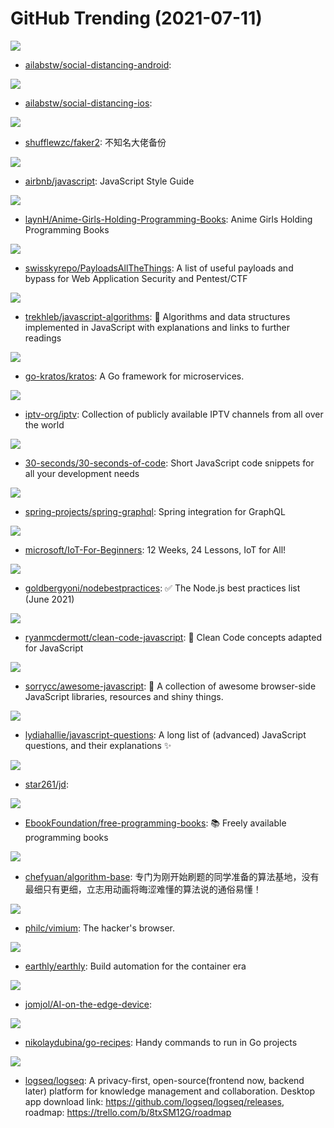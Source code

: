 # GitHub Trending (2021-07-11)

![](https://img.shields.io/badge/Kotlin-New%20108-green?style=flat-square&logo=appveyor)
- [ailabstw/social-distancing-android](https://github.com/ailabstw/social-distancing-android): 

![](https://img.shields.io/badge/Swift-New%2080-green?style=flat-square&logo=appveyor)
- [ailabstw/social-distancing-ios](https://github.com/ailabstw/social-distancing-ios): 

![](https://img.shields.io/badge/JavaScript-New%2050-green?style=flat-square&logo=appveyor)
- [shufflewzc/faker2](https://github.com/shufflewzc/faker2): 不知名大佬备份

![](https://img.shields.io/badge/JavaScript-New%20239-green?style=flat-square&logo=appveyor)
- [airbnb/javascript](https://github.com/airbnb/javascript): JavaScript Style Guide

![](https://img.shields.io/badge/none-New%20395-green?style=flat-square&logo=appveyor)
- [laynH/Anime-Girls-Holding-Programming-Books](https://github.com/laynH/Anime-Girls-Holding-Programming-Books): Anime Girls Holding Programming Books

![](https://img.shields.io/badge/Python-New%20630-green?style=flat-square&logo=appveyor)
- [swisskyrepo/PayloadsAllTheThings](https://github.com/swisskyrepo/PayloadsAllTheThings): A list of useful payloads and bypass for Web Application Security and Pentest/CTF

![](https://img.shields.io/badge/JavaScript-New%20310-green?style=flat-square&logo=appveyor)
- [trekhleb/javascript-algorithms](https://github.com/trekhleb/javascript-algorithms): 📝 Algorithms and data structures implemented in JavaScript with explanations and links to further readings

![](https://img.shields.io/badge/Go-New%2042-green?style=flat-square&logo=appveyor)
- [go-kratos/kratos](https://github.com/go-kratos/kratos): A Go framework for microservices.

![](https://img.shields.io/badge/JavaScript-New%2098-green?style=flat-square&logo=appveyor)
- [iptv-org/iptv](https://github.com/iptv-org/iptv): Collection of publicly available IPTV channels from all over the world

![](https://img.shields.io/badge/JavaScript-New%20197-green?style=flat-square&logo=appveyor)
- [30-seconds/30-seconds-of-code](https://github.com/30-seconds/30-seconds-of-code): Short JavaScript code snippets for all your development needs

![](https://img.shields.io/badge/Java-New%20111-green?style=flat-square&logo=appveyor)
- [spring-projects/spring-graphql](https://github.com/spring-projects/spring-graphql): Spring integration for GraphQL

![](https://img.shields.io/badge/C%2B%2B-New%20541-green?style=flat-square&logo=appveyor)
- [microsoft/IoT-For-Beginners](https://github.com/microsoft/IoT-For-Beginners): 12 Weeks, 24 Lessons, IoT for All!

![](https://img.shields.io/badge/JavaScript-New%20377-green?style=flat-square&logo=appveyor)
- [goldbergyoni/nodebestpractices](https://github.com/goldbergyoni/nodebestpractices): ✅ The Node.js best practices list (June 2021)

![](https://img.shields.io/badge/JavaScript-New%20201-green?style=flat-square&logo=appveyor)
- [ryanmcdermott/clean-code-javascript](https://github.com/ryanmcdermott/clean-code-javascript): 🛁 Clean Code concepts adapted for JavaScript

![](https://img.shields.io/badge/none-New%20347-green?style=flat-square&logo=appveyor)
- [sorrycc/awesome-javascript](https://github.com/sorrycc/awesome-javascript): 🐢 A collection of awesome browser-side JavaScript libraries, resources and shiny things.

![](https://img.shields.io/badge/none-New%20220-green?style=flat-square&logo=appveyor)
- [lydiahallie/javascript-questions](https://github.com/lydiahallie/javascript-questions): A long list of (advanced) JavaScript questions, and their explanations ✨

![](https://img.shields.io/badge/JavaScript-New%2032-green?style=flat-square&logo=appveyor)
- [star261/jd](https://github.com/star261/jd): 

![](https://img.shields.io/badge/none-New%20543-green?style=flat-square&logo=appveyor)
- [EbookFoundation/free-programming-books](https://github.com/EbookFoundation/free-programming-books): 📚 Freely available programming books

![](https://img.shields.io/badge/Java-New%20235-green?style=flat-square&logo=appveyor)
- [chefyuan/algorithm-base](https://github.com/chefyuan/algorithm-base): 专门为刚开始刷题的同学准备的算法基地，没有最细只有更细，立志用动画将晦涩难懂的算法说的通俗易懂！

![](https://img.shields.io/badge/JavaScript-New%2087-green?style=flat-square&logo=appveyor)
- [philc/vimium](https://github.com/philc/vimium): The hacker's browser.

![](https://img.shields.io/badge/Go-New%20222-green?style=flat-square&logo=appveyor)
- [earthly/earthly](https://github.com/earthly/earthly): Build automation for the container era

![](https://img.shields.io/badge/C%2B%2B-New%2042-green?style=flat-square&logo=appveyor)
- [jomjol/AI-on-the-edge-device](https://github.com/jomjol/AI-on-the-edge-device): 

![](https://img.shields.io/badge/none-New%20122-green?style=flat-square&logo=appveyor)
- [nikolaydubina/go-recipes](https://github.com/nikolaydubina/go-recipes): Handy commands to run in Go projects

![](https://img.shields.io/badge/Clojure-New%2028-green?style=flat-square&logo=appveyor)
- [logseq/logseq](https://github.com/logseq/logseq): A privacy-first, open-source(frontend now, backend later) platform for knowledge management and collaboration. Desktop app download link: https://github.com/logseq/logseq/releases, roadmap: https://trello.com/b/8txSM12G/roadmap


